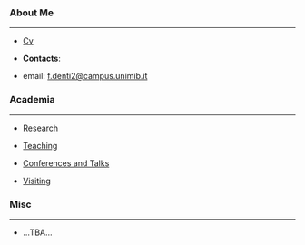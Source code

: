 ### About Me
---
* [Cv](/Cv)

* **Contacts**:
 * email: f.denti2@campus.unimib.it


### Academia
---
* [Research](/Research)

* [Teaching](/Teaching)

* [Conferences and Talks](/ConferencesAndTalks)

* [Visiting](/Visiting)


### Misc
---
* ...TBA...

